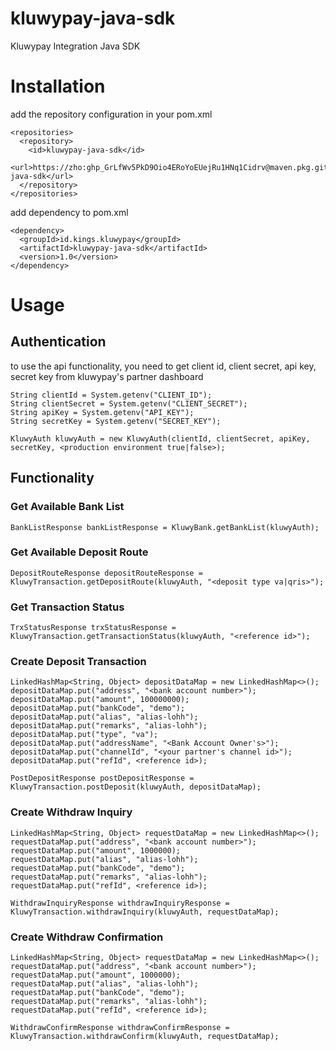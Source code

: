 # kluwypay-java-sdk
Kluwypay Integration Java SDK

# Installation

add the repository configuration in your pom.xml
```
<repositories>
  <repository>
    <id>kluwypay-java-sdk</id>
    <url>https://zho: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@maven.pkg.github.com/zho/kluwypay-java-sdk</url>
  </repository>
</repositories>
```

add dependency to pom.xml
```
<dependency>
  <groupId>id.kings.kluwypay</groupId>
  <artifactId>kluwypay-java-sdk</artifactId>
  <version>1.0</version>
</dependency>
```

# Usage
## Authentication
to use the api functionality, you need to get client id, client secret, api key, secret key from kluwypay's partner dashboard
```
String clientId = System.getenv("CLIENT_ID");
String clientSecret = System.getenv("CLIENT_SECRET");
String apiKey = System.getenv("API_KEY");
String secretKey = System.getenv("SECRET_KEY");

KluwyAuth kluwyAuth = new KluwyAuth(clientId, clientSecret, apiKey, secretKey, <production environment true|false>);
```
## Functionality
### Get Available Bank List
```
BankListResponse bankListResponse = KluwyBank.getBankList(kluwyAuth);
```
### Get Available Deposit Route
```
DepositRouteResponse depositRouteResponse = KluwyTransaction.getDepositRoute(kluwyAuth, "<deposit type va|qris>");
```
### Get Transaction Status
```
TrxStatusResponse trxStatusResponse = KluwyTransaction.getTransactionStatus(kluwyAuth, "<reference id>");
```
### Create Deposit Transaction
```
LinkedHashMap<String, Object> depositDataMap = new LinkedHashMap<>();
depositDataMap.put("address", "<bank account number>");
depositDataMap.put("amount", 100000000);
depositDataMap.put("bankCode", "demo");
depositDataMap.put("alias", "alias-lohh");
depositDataMap.put("remarks", "alias-lohh");
depositDataMap.put("type", "va");
depositDataMap.put("addressName", "<Bank Account Owner's>");
depositDataMap.put("channelId", "<your partner's channel id>");
depositDataMap.put("refId", <reference id>);

PostDepositResponse postDepositResponse = KluwyTransaction.postDeposit(kluwyAuth, depositDataMap);
```
### Create Withdraw Inquiry
```
LinkedHashMap<String, Object> requestDataMap = new LinkedHashMap<>();
requestDataMap.put("address", "<bank account number>");
requestDataMap.put("amount", 1000000);
requestDataMap.put("alias", "alias-lohh");
requestDataMap.put("bankCode", "demo");
requestDataMap.put("remarks", "alias-lohh");
requestDataMap.put("refId", <reference id>);

WithdrawInquiryResponse withdrawInquiryResponse = KluwyTransaction.withdrawInquiry(kluwyAuth, requestDataMap);
```
### Create Withdraw Confirmation
```
LinkedHashMap<String, Object> requestDataMap = new LinkedHashMap<>();
requestDataMap.put("address", "<bank account number>");
requestDataMap.put("amount", 1000000);
requestDataMap.put("alias", "alias-lohh");
requestDataMap.put("bankCode", "demo");
requestDataMap.put("remarks", "alias-lohh");
requestDataMap.put("refId", <reference id>);

WithdrawConfirmResponse withdrawConfirmResponse = KluwyTransaction.withdrawConfirm(kluwyAuth, requestDataMap);
```
